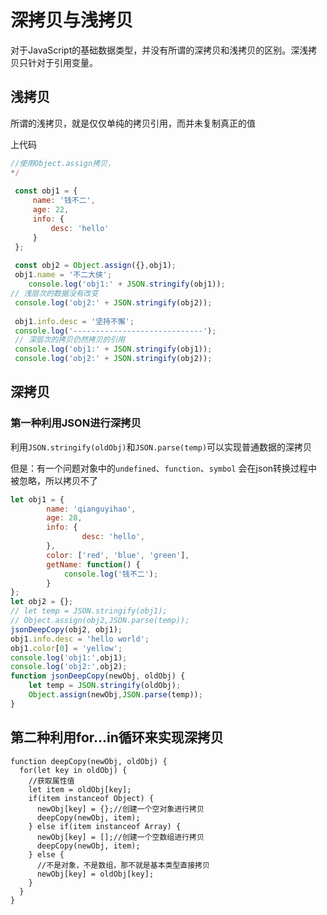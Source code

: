# 深拷贝与浅拷贝

对于JavaScript的基础数据类型，并没有所谓的深拷贝和浅拷贝的区别。深浅拷贝只针对于引用变量。

## 浅拷贝

所谓的浅拷贝，就是仅仅单纯的拷贝引用，而并未复制真正的值

上代码

```js
//使用Object.assign拷贝，
*/
 
 const obj1 = {
	 name: '钱不二',
	 age: 22,
	 info: {
		 desc: 'hello'
	 }
 };
 
 const obj2 = Object.assign({},obj1);
 obj1.name = '不二大侠';
	console.log('obj1:' + JSON.stringify(obj1));
// 浅层次的数据没有改变
 console.log('obj2:' + JSON.stringify(obj2));
 
 obj1.info.desc = '坚持不懈';
 console.log('-----------------------------');
 // 深层次的拷贝仍然拷贝的引用
 console.log('obj1:' + JSON.stringify(obj1));
 console.log('obj2:' + JSON.stringify(obj2));

```

## 深拷贝

### 第一种利用JSON进行深拷贝

利用`JSON.stringify(oldObj)`和`JSON.parse(temp)`可以实现普通数据的深拷贝

但是：有一个问题对象中的`undefined`、`function`、`symbol` 会在json转换过程中被忽略，所以拷贝不了

```js
let obj1 = {
		name: 'qianguyihao',
		age: 28,
		info: {
				desc: 'hello',
		},
		color: ['red', 'blue', 'green'],
		getName: function() {
			console.log('钱不二');
		}
};
let obj2 = {};
// let temp = JSON.stringify(obj1);
// Object.assign(obj2,JSON.parse(temp));
jsonDeepCopy(obj2, obj1);
obj1.info.desc = 'hello world';
obj1.color[0] = 'yellow';
console.log('obj1:',obj1);
console.log('obj2:',obj2);
function jsonDeepCopy(newObj, oldObj) {
	let temp = JSON.stringify(oldObj);
	Object.assign(newObj,JSON.parse(temp));
}
```

## 第二种利用for...in循环来实现深拷贝

```
function deepCopy(newObj, oldObj) {
  for(let key in oldObj) {
    //获取属性值
    let item = oldObj[key];
    if(item instanceof Object) {
      newObj[key] = {};//创建一个空对象进行拷贝
      deepCopy(newObj, item);
    } else if(item instanceof Array) {
      newObj[key] = [];//创建一个空数组进行拷贝
      deepCopy(newObj, item);
    } else {
      //不是对象，不是数组，那不就是基本类型直接拷贝
      newObj[key] = oldObj[key];
    }
  }
}
```



